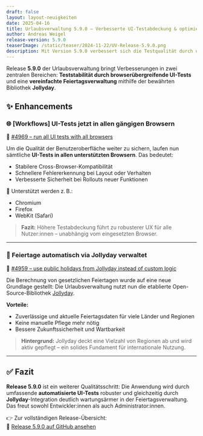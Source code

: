 ```yaml
---
draft: false
layout: layout-neuigkeiten
date: 2025-04-16
title: Urlaubsverwaltung 5.9.0 – Verbesserte UI-Testabdeckung & optimierte Feiertagsberechnung
author: Andreas Weigel
release-version: 5.9.0
teaserImage: /static/teaser/2024-11-22/UV-Release-5.9.0.png
description: Mit Version 5.9.0 verbessert sich die Testqualität durch umfassende Browserabdeckung. Zudem werden gesetzliche Feiertage nun automatisch über die Jollyday-Bibliothek gepflegt.
---
```


Release **5.9.0** der Urlaubsverwaltung bringt Verbesserungen in zwei zentralen Bereichen: **Teststabilität durch browserübergreifende UI-Tests** und eine **vereinfachte Feiertagsverwaltung** mithilfe der bewährten Bibliothek **Jollyday**.

<!-- more -->

## ✨ Enhancements

### 🌐 [Workflows] UI-Tests jetzt in allen gängigen Browsern

🔗 [#4969 – run all UI tests with all browsers](https://github.com/urlaubsverwaltung/urlaubsverwaltung/pull/4969)

Um die Qualität der Benutzeroberfläche weiter zu sichern, laufen nun sämtliche **UI-Tests in allen unterstützten Browsern**. Das bedeutet:

- Stabilere Cross-Browser-Kompatibilität
- Schnellere Fehlererkennung bei Layout oder Verhalten
- Verbesserte Sicherheit bei Rollouts neuer Funktionen

🧪 Unterstützt werden z. B.:
- Chromium
- Firefox
- WebKit (Safari)

> **Fazit:** Höhere Testabdeckung führt zu robusterer UX für alle Nutzer:innen – unabhängig vom eingesetzten Browser.

---

### 📅 Feiertage automatisch via Jollyday verwaltet

🔗 [#4959 – use public holidays from Jollyday instead of custom logic](https://github.com/urlaubsverwaltung/urlaubsverwaltung/pull/4959)

Die Berechnung von gesetzlichen Feiertagen wurde auf eine neue Grundlage gestellt: Die Urlaubsverwaltung nutzt nun die etablierte Open-Source-Bibliothek [Jollyday](https://github.com/svendiedrichsen/jollyday).

**Vorteile:**
- Zuverlässige und aktuelle Feiertagsdaten für viele Länder und Regionen
- Keine manuelle Pflege mehr nötig
- Bessere Zukunftssicherheit und Wartbarkeit

> **Hintergrund:** Jollyday deckt eine Vielzahl von Regionen ab und wird aktiv gepflegt – ein solides Fundament für internationale Nutzung.

---

## ✅ Fazit

**Release 5.9.0** ist ein weiterer Qualitätsschritt: Die Anwendung wird durch umfassende **automatisierte UI-Tests** robuster und gleichzeitig durch **Jollyday**-Integration deutlich wartungsärmer in der Feiertagsverwaltung. Das freut sowohl Entwickler:innen als auch Administrator:innen.

👉 Zur vollständigen Release-Übersicht:  
🔗 [Release 5.9.0 auf GitHub ansehen](https://github.com/urlaubsverwaltung/urlaubsverwaltung/releases/tag/urlaubsverwaltung-5.9.0)
